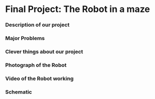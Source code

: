 # Final Project: The Robot in a maze

### Description of our project

### Major Problems

### Clever things about our project

### Photograph of the Robot

### Video of the Robot working

### Schematic
